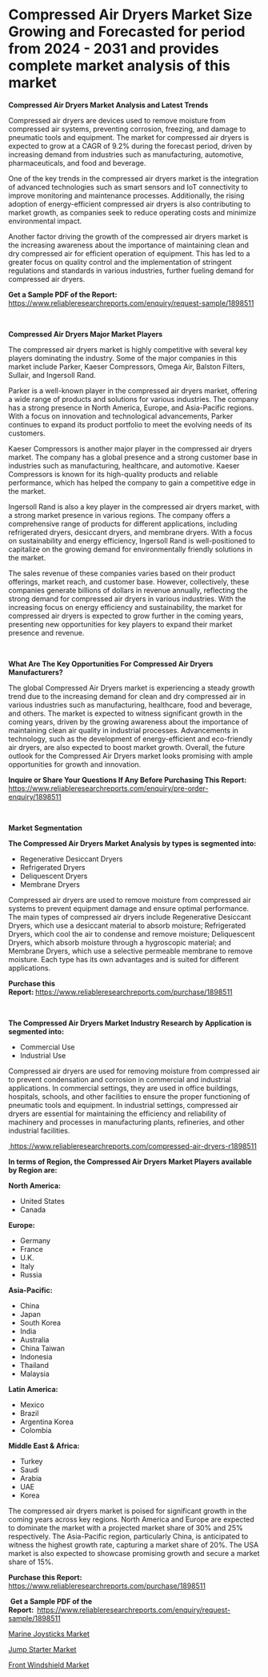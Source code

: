 <p><h1>Compressed Air Dryers Market Size Growing and Forecasted for period from 2024 - 2031 and provides complete market analysis of this market</h1></p><p><strong>Compressed Air Dryers Market Analysis and Latest Trends</strong></p>
<p><p>Compressed air dryers are devices used to remove moisture from compressed air systems, preventing corrosion, freezing, and damage to pneumatic tools and equipment. The market for compressed air dryers is expected to grow at a CAGR of 9.2% during the forecast period, driven by increasing demand from industries such as manufacturing, automotive, pharmaceuticals, and food and beverage.</p><p>One of the key trends in the compressed air dryers market is the integration of advanced technologies such as smart sensors and IoT connectivity to improve monitoring and maintenance processes. Additionally, the rising adoption of energy-efficient compressed air dryers is also contributing to market growth, as companies seek to reduce operating costs and minimize environmental impact.</p><p>Another factor driving the growth of the compressed air dryers market is the increasing awareness about the importance of maintaining clean and dry compressed air for efficient operation of equipment. This has led to a greater focus on quality control and the implementation of stringent regulations and standards in various industries, further fueling demand for compressed air dryers.</p></p>
<p><strong>Get a Sample PDF of the Report:&nbsp;</strong> <a href="https://www.reliableresearchreports.com/enquiry/request-sample/1898511">https://www.reliableresearchreports.com/enquiry/request-sample/1898511</a></p>
<p>&nbsp;</p>
<p><strong>Compressed Air Dryers Major Market Players</strong></p>
<p><p>The compressed air dryers market is highly competitive with several key players dominating the industry. Some of the major companies in this market include Parker, Kaeser Compressors, Omega Air, Balston Filters, Sullair, and Ingersoll Rand.</p><p>Parker is a well-known player in the compressed air dryers market, offering a wide range of products and solutions for various industries. The company has a strong presence in North America, Europe, and Asia-Pacific regions. With a focus on innovation and technological advancements, Parker continues to expand its product portfolio to meet the evolving needs of its customers.</p><p>Kaeser Compressors is another major player in the compressed air dryers market. The company has a global presence and a strong customer base in industries such as manufacturing, healthcare, and automotive. Kaeser Compressors is known for its high-quality products and reliable performance, which has helped the company to gain a competitive edge in the market.</p><p>Ingersoll Rand is also a key player in the compressed air dryers market, with a strong market presence in various regions. The company offers a comprehensive range of products for different applications, including refrigerated dryers, desiccant dryers, and membrane dryers. With a focus on sustainability and energy efficiency, Ingersoll Rand is well-positioned to capitalize on the growing demand for environmentally friendly solutions in the market.</p><p>The sales revenue of these companies varies based on their product offerings, market reach, and customer base. However, collectively, these companies generate billions of dollars in revenue annually, reflecting the strong demand for compressed air dryers in various industries. With the increasing focus on energy efficiency and sustainability, the market for compressed air dryers is expected to grow further in the coming years, presenting new opportunities for key players to expand their market presence and revenue.</p></p>
<p>&nbsp;</p>
<p><strong>What Are The Key Opportunities For Compressed Air Dryers Manufacturers?</strong></p>
<p><p>The global Compressed Air Dryers market is experiencing a steady growth trend due to the increasing demand for clean and dry compressed air in various industries such as manufacturing, healthcare, food and beverage, and others. The market is expected to witness significant growth in the coming years, driven by the growing awareness about the importance of maintaining clean air quality in industrial processes. Advancements in technology, such as the development of energy-efficient and eco-friendly air dryers, are also expected to boost market growth. Overall, the future outlook for the Compressed Air Dryers market looks promising with ample opportunities for growth and innovation.</p></p>
<p><strong>Inquire or Share Your Questions If Any Before Purchasing This Report:</strong> <a href="https://www.reliableresearchreports.com/enquiry/pre-order-enquiry/1898511">https://www.reliableresearchreports.com/enquiry/pre-order-enquiry/1898511</a></p>
<p>&nbsp;</p>
<p><strong>Market Segmentation</strong></p>
<p><strong>The Compressed Air Dryers Market Analysis by types is segmented into:</strong></p>
<p><ul><li>Regenerative Desiccant Dryers</li><li>Refrigerated Dryers</li><li>Deliquescent Dryers</li><li>Membrane Dryers</li></ul></p>
<p><p>Compressed air dryers are used to remove moisture from compressed air systems to prevent equipment damage and ensure optimal performance. The main types of compressed air dryers include Regenerative Desiccant Dryers, which use a desiccant material to absorb moisture; Refrigerated Dryers, which cool the air to condense and remove moisture; Deliquescent Dryers, which absorb moisture through a hygroscopic material; and Membrane Dryers, which use a selective permeable membrane to remove moisture. Each type has its own advantages and is suited for different applications.</p></p>
<p><strong>Purchase this Report:&nbsp;</strong><a href="https://www.reliableresearchreports.com/purchase/1898511">https://www.reliableresearchreports.com/purchase/1898511</a></p>
<p>&nbsp;</p>
<p><strong>The Compressed Air Dryers Market Industry Research by Application is segmented into:</strong></p>
<p><ul><li>Commercial Use</li><li>Industrial Use</li></ul></p>
<p><p>Compressed air dryers are used for removing moisture from compressed air to prevent condensation and corrosion in commercial and industrial applications. In commercial settings, they are used in office buildings, hospitals, schools, and other facilities to ensure the proper functioning of pneumatic tools and equipment. In industrial settings, compressed air dryers are essential for maintaining the efficiency and reliability of machinery and processes in manufacturing plants, refineries, and other industrial facilities.</p></p>
<p><a href="https://www.reliableresearchreports.com/compressed-air-dryers-r1898511">&nbsp;https://www.reliableresearchreports.com/compressed-air-dryers-r1898511</a></p>
<p><strong>In terms of Region, the Compressed Air Dryers Market Players available by Region are:</strong></p>
<p>
    <p> <strong> North America: </strong>
        <ul>
            <li>United States</li>
            <li>Canada</li>
        </ul>
        </p> 
    <p> <strong> Europe: </strong>
        <ul>
            <li>Germany</li>
            <li>France</li>
            <li>U.K.</li>
            <li>Italy</li>
            <li>Russia</li>
        </ul>
        </p> 
    <p> <strong> Asia-Pacific: </strong>
        <ul>
            <li>China</li>
            <li>Japan</li>
            <li>South Korea</li>
            <li>India</li>
            <li>Australia</li>
            <li>China Taiwan</li>
            <li>Indonesia</li>
            <li>Thailand</li>
            <li>Malaysia</li>
        </ul>
        </p> 
    <p> <strong> Latin America: </strong>
        <ul>
            <li>Mexico</li>
            <li>Brazil</li>
            <li>Argentina Korea</li>
            <li>Colombia</li>
        </ul>
        </p> 
    <p> <strong> Middle East & Africa: </strong>
        <ul>
            <li>Turkey</li>
            <li>Saudi</li>
            <li>Arabia</li>
            <li>UAE</li>
            <li>Korea</li>
        </ul>
    </p>
    </p>
<p><p>The compressed air dryers market is poised for significant growth in the coming years across key regions. North America and Europe are expected to dominate the market with a projected market share of 30% and 25% respectively. The Asia-Pacific region, particularly China, is anticipated to witness the highest growth rate, capturing a market share of 20%. The USA market is also expected to showcase promising growth and secure a market share of 15%.</p></p>
<p><strong>Purchase this Report: </strong><a href="https://www.reliableresearchreports.com/purchase/1898511">https://www.reliableresearchreports.com/purchase/1898511</a></p>
<p>&nbsp;<strong>Get a Sample PDF of the Report:&nbsp;&nbsp;</strong><a href="https://www.reliableresearchreports.com/enquiry/request-sample/1898511">https://www.reliableresearchreports.com/enquiry/request-sample/1898511</a></p>
<p><strong></strong></p>
<p><p><a href="https://www.linkedin.com/pulse/marine-joysticks-market-centers-aspects-growth-share-opportunity-1c2of?trackingId=3JQ8imb4vwTTDUG1z8p5%2Bw%3D%3D">Marine Joysticks Market</a></p><p><a href="https://www.linkedin.com/pulse/jump-starter-market-analysis-size-global-industry-overview-segmentation-dc23f?trackingId=fnvTodAJdpd0cSBY1kgxow%3D%3D">Jump Starter Market</a></p><p><a href="https://www.linkedin.com/pulse/front-windshield-market-size-share-global-analysis-report-2024-ig0ff?trackingId=HPbGTvfL9uL%2FKxnLHrSGrg%3D%3D">Front Windshield Market</a></p></p>